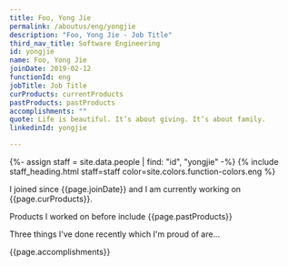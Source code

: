 ```yaml
---
title: Foo, Yong Jie
permalink: /aboutus/eng/yongjie
description: "Foo, Yong Jie - Job Title"
third_nav_title: Software Engineering
id: yongjie
name: Foo, Yong Jie
joinDate: 2019-02-12
functionId: eng
jobTitle: Job Title
curProducts: currentProducts
pastProducts: pastProducts
accomplishments: ""
quote: Life is beautiful. It’s about giving. It’s about family.
linkedinId: yongjie

---
```


{%- assign staff = site.data.people | find: "id", "yongjie" -%}
{% include staff_heading.html staff=staff color=site.colors.function-colors.eng %}

<p>I joined since {{page.joinDate}} and I am currently working on {{page.curProducts}}.</p>

<p>Products I worked on before include {{page.pastProducts}}</p>

<p>Three things I've done recently which I'm proud of are...</p>
{{page.accomplishments}}
